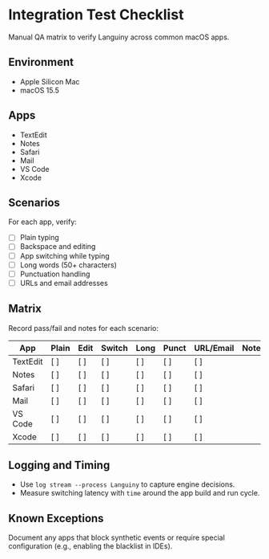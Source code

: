 # Integration Test Checklist

Manual QA matrix to verify Languiny across common macOS apps.

## Environment

- Apple Silicon Mac
- macOS 15.5

## Apps

- TextEdit
- Notes
- Safari
- Mail
- VS Code
- Xcode

## Scenarios

For each app, verify:

- [ ] Plain typing
- [ ] Backspace and editing
- [ ] App switching while typing
- [ ] Long words (50+ characters)
- [ ] Punctuation handling
- [ ] URLs and email addresses

## Matrix

Record pass/fail and notes for each scenario:

| App     | Plain | Edit | Switch | Long | Punct | URL/Email | Notes |
|---------|-------|------|--------|------|-------|-----------|-------|
| TextEdit| [ ]   | [ ]  | [ ]    | [ ]  | [ ]   | [ ]       |       |
| Notes   | [ ]   | [ ]  | [ ]    | [ ]  | [ ]   | [ ]       |       |
| Safari  | [ ]   | [ ]  | [ ]    | [ ]  | [ ]   | [ ]       |       |
| Mail    | [ ]   | [ ]  | [ ]    | [ ]  | [ ]   | [ ]       |       |
| VS Code | [ ]   | [ ]  | [ ]    | [ ]  | [ ]   | [ ]       |       |
| Xcode   | [ ]   | [ ]  | [ ]    | [ ]  | [ ]   | [ ]       |       |

## Logging and Timing

- Use `log stream --process Languiny` to capture engine decisions.
- Measure switching latency with `time` around the app build and run cycle.

## Known Exceptions

Document any apps that block synthetic events or require special configuration (e.g., enabling the blacklist in IDEs).

